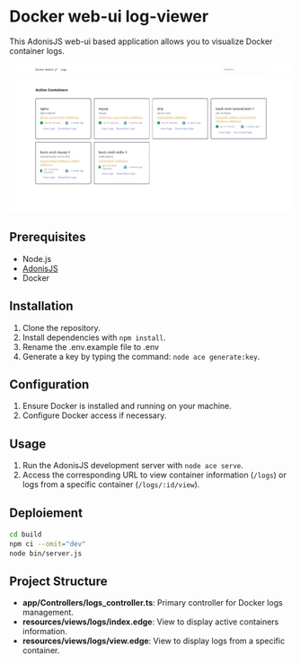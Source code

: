 # Docker web-ui log-viewer

This AdonisJS web-ui based application allows you to visualize Docker container logs.

![Screenshot](./screenshoot.jpeg)

## Prerequisites

- Node.js
- [AdonisJS](https://adonisjs.com)
- Docker

## Installation

1. Clone the repository.
2. Install dependencies with `npm install`.
3. Rename the .env.example file to .env
4. Generate a key by typing the command: `node ace generate:key`.

## Configuration

1. Ensure Docker is installed and running on your machine.
2. Configure Docker access if necessary.

## Usage

1. Run the AdonisJS development server with `node ace serve`.
2. Access the corresponding URL to view container information (`/logs`) or logs from a specific container (`/logs/:id/view`).

## Deploiement

```sh
cd build
npm ci --omit="dev"
node bin/server.js
```

## Project Structure

- **app/Controllers/logs_controller.ts**: Primary controller for Docker logs management.
- **resources/views/logs/index.edge**: View to display active containers information.
- **resources/views/logs/view.edge**: View to display logs from a specific container.
